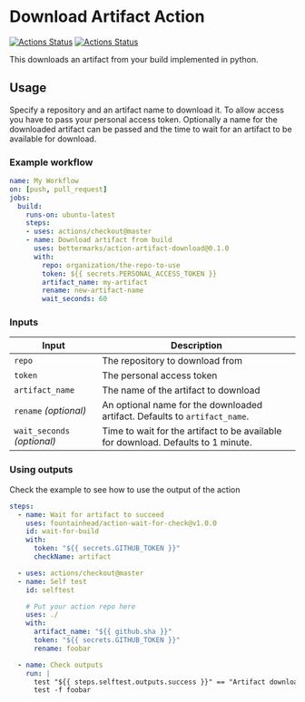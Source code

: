 # Download Artifact Action

[![Actions Status](https://github.com/bettermarks/action-artifact-download/workflows/Lint/badge.svg)](https://github.com/bettermarks/action-artifact-download/actions)
[![Actions Status](https://github.com/bettermarks/action-artifact-download/workflows/Integration%20Test/badge.svg)](https://github.com/bettermarks/action-artifact-download/actions)

This downloads an artifact from your build implemented in python.

## Usage

Specify a repository and an artifact name to download it. To allow
access you have to pass your personal access token.
Optionally a name for the downloaded artifact can be passed and the
time to wait for an artifact to be available for download.

### Example workflow

```yaml
name: My Workflow
on: [push, pull_request]
jobs:
  build:
    runs-on: ubuntu-latest
    steps:
    - uses: actions/checkout@master
    - name: Download artifact from build
      uses: bettermarks/action-artifact-download@0.1.0
      with:
        repo: organization/the-repo-to-use
        token: ${{ secrets.PERSONAL_ACCESS_TOKEN }}
        artifact_name: my-artifact
        rename: new-artifact-name    
        wait_seconds: 60  
```

### Inputs

| Input                                             | Description                                        |
|------------------------------------------------------|-----------------------------------------------|
| `repo`  | The repository to download from    |
| `token`  | The personal access token    |
| `artifact_name`  | The name of the artifact to download    |
| `rename` _(optional)_  | An optional name for the downloaded artifact. Defaults to `artifact_name`.    |
| `wait_seconds` _(optional)_  | Time to wait for the artifact to be available for download. Defaults to 1 minute.    |

### Using outputs

Check the example to see how to use the output of the action

```yaml
steps:
  - name: Wait for artifact to succeed
    uses: fountainhead/action-wait-for-check@v1.0.0
    id: wait-for-build
    with:
      token: "${{ secrets.GITHUB_TOKEN }}"
      checkName: artifact

  - uses: actions/checkout@master
  - name: Self test
    id: selftest

    # Put your action repo here
    uses: ./
    with:
      artifact_name: "${{ github.sha }}"
      token: "${{ secrets.GITHUB_TOKEN }}"
      rename: foobar

  - name: Check outputs
    run: |
      test "${{ steps.selftest.outputs.success }}" == "Artifact downloaded: ${{ github.sha }}"
      test -f foobar
```